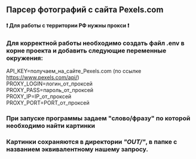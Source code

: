 ## Парсер фотографий с сайта Pexels.com
#### :heavy_exclamation_mark: Для работы с территории РФ нужны прокси :heavy_exclamation_mark: 
### Для корректной работы необходимо создать файл .env в корне проекта и добавить следующие переменные окружения:
API_KEY=получаем_на_сайте_Pexels.com (по ссылке https://www.pexels.com/api/)</br>
PROXY_LOGIN=логин_от_проксей</br>
PROXY_PASS=пароль_от_проксей</br>
PROXY_IP=IP_от_проксей</br>
PROXY_PORT=PORT_от_проксей</br>

### При запуске программы задаем "слово/фразу" по которой необходимо найти картинки
### Картинки сохраняются в директории *"OUT/"*, в папке с названием эквивалентному нашему запросу.



